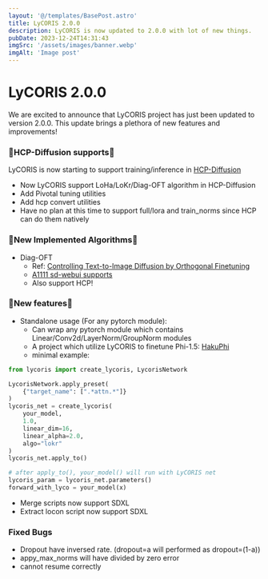```yaml
---
layout: '@/templates/BasePost.astro'
title: LyCORIS 2.0.0
description: LyCORIS is now updated to 2.0.0 with lot of new things.
pubDate: 2023-12-24T14:31:43
imgSrc: '/assets/images/banner.webp'
imgAlt: 'Image post'
---
```

# LyCORIS 2.0.0

We are excited to announce that LyCORIS project has just been updated to version 2.0.0. This update brings a plethora of new features and improvements!

### 🎉HCP-Diffusion supports🎉

LyCORIS is now starting to support training/inference in [HCP-Diffusion](https://github.com/IrisRainbowNeko/HCP-Diffusion)

* Now LyCORIS support LoHa/LoKr/Diag-OFT algorithm in HCP-Diffusion
* Add Pivotal tuning utilities
* Add hcp convert utilities
* Have no plan at this time to support full/lora and train_norms since HCP can do them natively

### 🌟New Implemented Algorithms🌟

* Diag-OFT
  * Ref: [Controlling Text-to-Image Diffusion by Orthogonal Finetuning](https://arxiv.org/abs/2306.07280)
  * [A1111 sd-webui supports](https://github.com/AUTOMATIC1111/stable-diffusion-webui/pull/13692)
  * Also support HCP!

### 🚀New features🚀

* Standalone usage (For any pytorch module):
  * Can wrap any pytorch module which contains Linear/Conv2d/LayerNorm/GroupNorm modules
  * A project which utilize LyCORIS to finetune Phi-1.5: [HakuPhi](https://github.com/KohakuBlueleaf/HakuPhi)
  * minimal example:

```python
from lycoris import create_lycoris, LycorisNetwork

LycorisNetwork.apply_preset(
    {"target_name": [".*attn.*"]}
)
lycoris_net = create_lycoris(
    your_model, 
    1.0, 
    linear_dim=16, 
    linear_alpha=2.0, 
    algo="lokr"
)
lycoris_net.apply_to()

# after apply_to(), your_model() will run with LyCORIS net
lycoris_param = lycoris_net.parameters()
forward_with_lyco = your_model(x)
```

* Merge scripts now support SDXL
* Extract locon script now support SDXL

### Fixed Bugs

* Dropout have inversed rate. (dropout=a will performed as dropout=(1-a))
* appy_max_norms will have divided by zero error
* cannot resume correctly
